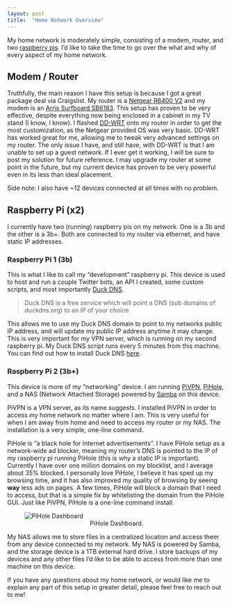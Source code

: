 ```yaml
---
layout: post
title:  "Home Network Overview"
---
```


My home network is moderately simple, consisting of a modem, router, and two [raspberry pis](https://www.raspberrypi.org/). I’d like to take the time to go over the what and why of every aspect of my home network.
 
## Modem / Router
Truthfully, the main reason I have this setup is because I got a great package deal via Craigslist. My router is a [Netgear R6400 V2]( https://www.netgear.com/support/product/R6400v2.aspx) and my modem is an [Arris Surfboard SB6183]( https://www.arris.com/surfboard/products/cable-modems/sb6183/). This setup has proven to be very effective, despite everything now being enclosed in a cabinet in my TV stand (I know, I know). I flashed [DD-WRT]( https://dd-wrt.com/) onto my router in order to get the most customization, as the Netgear provided OS was very basic. DD-WRT has worked great for me, allowing me to tweak very advanced settings on my router. The only issue I have, and still have, with DD-WRT is that I am unable to set up a guest network. If I ever get it working, I will be sure to post my solution for future reference. I may upgrade my router at some point in the future, but my current device has proven to be very powerful even in its less than ideal placement.
 
Side note: I also have ~12 devices connected at all times with no problem.
 
## Raspberry Pi (x2)
I currently have two (running) raspberry pis on my network. One is a 3b and the other is a 3b+. Both are connected to my router via ethernet, and have static IP addresses.
 
### Raspberry Pi 1 (3b)
This is what I like to call my “development” raspberry pi. This device is used to host and run a couple Twitter bots, an API I created, some custom scripts, and most importantly [Duck DNS]( https://www.duckdns.org/).

> Duck DNS is a free service which will point a DNS (sub domains of duckdns.org) to an IP of your choice

This allows me to use my Duck DNS domain to point to my networks public IP address, and will update my public IP address anytime it may change. This is very important for my VPN server, which is running on my second raspberry pi. My Duck DNS script runs every 5 minutes from this machine. You can find out how to install Duck DNS [here]( https://www.duckdns.org/install.jsp).
 
### Raspberry Pi 2 (3b+)
This device is more of my “networking” device. I am running  [PiVPN]( http://www.pivpn.io/), [PiHole]( https://pi-hole.net/), and a NAS (Network Attached Storage) powered by [Samba]( https://www.samba.org/) on this device.
 
PiVPN is a VPN server, as its name suggests. I installed PiVPN in order to access my home network no matter where I am. This is very useful for when I am away from home and need to access my router or my NAS. The installation is a very simple, one-line command.

PiHole is “a black hole for Internet advertisements”. I have PiHole setup as a network-wide ad blocker, meaning my router’s DNS is pointed to the IP of my raspberry pi running PiHole (this is why a static IP is important). Currently I have over one million domains on my blocklist, and I average about 35% blocked. I personally love PiHole, I believe it has sped up my browsing time, and it has also improved my quality of browsing by seeing __way__ less ads on pages. A few times, PiHole will block a domain that I need to access, but that is a simple fix by whitelisting the domain from the PiHole GUI. Just like PiVPN, PiHole is a one-line command install. 

<figure>
  <img src="{{site.baseurl}}/assets/pihole.png" alt="PiHole Dashboard"/>
  <center><figcaption>PiHole Dashboard.</figcaption></center>
</figure>

My NAS allows me to store files in a centralized location and access them from any device connected to my network. My NAS is powered by Samba, and the storage device is a 1TB external hard drive. I store backups of my devices and any other files I’d like to be able to access from more than one machine on this device. 


If you have any questions about my home network, or would like me to explain any part of this setup in greater detail, please feel free to reach out to me!